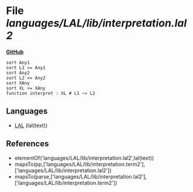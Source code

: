# File _languages/LAL/lib/interpretation.lal2_
**[GitHub](https://github.com/softlang/yas/blob/master/languages/LAL/lib/interpretation.lal2)**
```
sort Any1
sort L1 <= Any1
sort Any2
sort L2 <= Any2
sort XAny
sort XL <= XAny
function interpret : XL # L1 ~> L2
```

## Languages
* [LAL](../languages/LAL.md) (lal(text))

## References
* elementOf('languages/LAL/lib/interpretation.lal2',lal(text))
* mapsTo(pp,['languages/LAL/lib/interpretation.term2'],['languages/LAL/lib/interpretation.lal2'])
* mapsTo(parse,['languages/LAL/lib/interpretation.lal2'],['languages/LAL/lib/interpretation.term2'])
